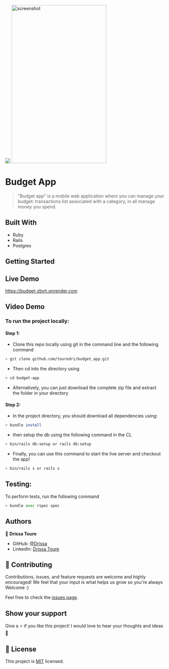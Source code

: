 
<!-- @format -->

![](https://img.shields.io/badge/Microverse-blueviolet)
<img src="budget-demo.gif" alt="screenshot" height="500" width="300"/>
# Budget App

> "Budget app" is a mobile web application where you can manage your budget:
> transactions list associated with a category,
> in all manage money you spend.

## Built With

- Ruby
- Rails
- Postgres

## Getting Started

## Live Demo

https://budget-zbvh.onrender.com

## Video Demo



### To run the project locally:

#### Step 1:

- Clone this repo locally using git in the command line and the following command

```bash
> git clone github.com/touredri/budget_app.git
```

- Then cd into the directory using

```bash
> cd budget-app
```

- Alternatively, you can just download the complete zip file and extract the folder in your directory

#### Step 2:

- In the project directory, you should download all dependencies using:

```bash
> bundle install
```

- then setup the db using the following command in the CL

```bash
> bin/rails db:setup or rails db:setup
```

- Finally, you can use this command to start the live server and checkout the app!

```bash
> bin/rails s or rails s
```

## Testing:

To perform tests, run the following command

```bash
> bundle exec rspec spec
```

## Authors

👤 **Drissa Toure**

- GitHub: [@Drissa](https://github.com/touredri)
- LinkedIn: [Drissa Toure](https://www.linkedin.com/in/touredri/)

## 🤝 Contributing

Contributions, issues, and feature requests are welcome and highly encouraged!
We feel that your input is what helps us grow so you're always Welcome :)

Feel free to check the [issues page](../../issues/).

## Show your support

Give a ⭐️ if you like this project!
I would love to hear your thoughts and ideas 🖤

## 📝 License

This project is [MIT](./MIT.md) licensed.